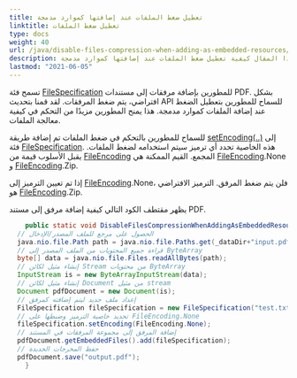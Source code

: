 ```yaml
---
title: تعطيل ضغط الملفات عند إضافتها كموارد مدمجة
linktitle: تعطيل ضغط الملفات
type: docs
weight: 40
url: /java/disable-files-compression-when-adding-as-embedded-resources/
description: يشرح هذا المقال كيفية تعطيل ضغط الملفات عند إضافتها كموارد مدمجة
lastmod: "2021-06-05"
---
```


تسمح فئة [FileSpecification](https://reference.aspose.com/pdf/java/com.aspose.pdf/FileSpecification) للمطورين بإضافة مرفقات إلى مستندات PDF. بشكل افتراضي، يتم ضغط المرفقات. لقد قمنا بتحديث API للسماح للمطورين بتعطيل الضغط عند إضافة الملفات كموارد مدمجة. هذا يمنح المطورين مزيدًا من التحكم في كيفية معالجة الملفات.

للسماح للمطورين بالتحكم في ضغط الملفات تم إضافة طريقة [setEncoding(..)](https://reference.aspose.com/pdf/java/com.aspose.pdf/FileSpecification#setEncoding-int-) إلى فئة [FileSpecification](https://reference.aspose.com/pdf/java/com.aspose.pdf/FileSpecification).
 هذه الخاصية تحدد أي ترميز سيتم استخدامه لضغط الملفات. يقبل الأسلوب قيمة من [FileEncoding](https://reference.aspose.com/pdf/java/com.aspose.pdf/FileEncoding) المجمع. القيم الممكنة هي [FileEncoding](https://reference.aspose.com/pdf/java/com.aspose.pdf/FileEncoding).None و [FileEncoding](https://reference.aspose.com/pdf/java/com.aspose.pdf/FileEncoding).Zip.

إذا تم تعيين الترميز إلى [FileEncoding](https://reference.aspose.com/pdf/java/com.aspose.pdf/FileEncoding).None، فلن يتم ضغط المرفق. الترميز الافتراضي هو [FileEncoding](https://reference.aspose.com/pdf/java/com.aspose.pdf/FileEncoding).Zip.

يظهر مقتطف الكود التالي كيفية إضافة مرفق إلى مستند PDF.

```java
    public static void DisableFilesCompressionWhenAddingAsEmbeddedResources() throws IOException{
  // الحصول على مرجع للملف المصدر/الإدخال
  java.nio.file.Path path = java.nio.file.Paths.get(_dataDir+"input.pdf");
  // قراءة جميع المحتويات من الملف المصدر إلى ByteArray
  byte[] data = java.nio.file.Files.readAllBytes(path);
  // إنشاء مثيل لكائن Stream من محتويات ByteArray
  InputStream is = new ByteArrayInputStream(data);
  // إنشاء مثيل لكائن Document من مثيل stream
  Document pdfDocument = new Document(is);
  // إعداد ملف جديد ليتم إضافته كمرفق
  FileSpecification fileSpecification = new FileSpecification("test.txt", "ملف نصي نموذجي");
  // تحديد خاصية الترميز وضبطها على FileEncoding.None
  fileSpecification.setEncoding(FileEncoding.None);
  // إضافة المرفق إلى مجموعة المرفقات في المستند
  pdfDocument.getEmbeddedFiles().add(fileSpecification);
  // حفظ المخرجات الجديدة
  pdfDocument.save("output.pdf");
    }
```
